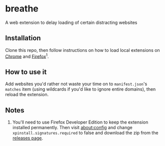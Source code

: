 # breathe
A web extension to delay loading of certain distracting websites

## Installation

Clone this repo, then follow instructions on how to load local extensions on [Chrome](https://developer.chrome.com/docs/extensions/mv2/getstarted/#manifest) and [Firefox](https://developer.mozilla.org/en-US/docs/Mozilla/Add-ons/WebExtensions/Your_first_WebExtension#installing)<sup>1</sup>.

## How to use it
Add websites you'd rather not waste your time on to `manifest.json`'s `matches` item (using wildcards if you'd like to ignore entire domains), then reload the extension.

## Notes
1. You'll need to use Firefox Developer Edition to keep the extension installed permanently. Then visit [about:config](about:config) and change `xpinstall.signatures.required` to false and download the zip from the [releases page](https://github.com/willlma/breathe/releases).
